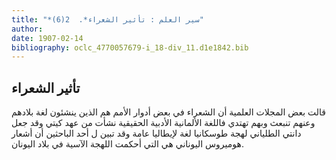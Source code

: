 ```yaml
---
title: "*سير العلم : تأثير الشعراء*.  2(6)"
author: 
date: 1907-02-14
bibliography: oclc_4770057679-i_18-div_11.d1e1842.bib
---
```




##  تأثير الشعراء 


 قالت بعض المجلات العلمية أن الشعراء في بعض أدوار الأمم هم الذين ينشئون لغة بلادهم وعنهم تنبعث وبهم تهتدي فاللغة الألمانية الأدبية الحقيقية نشأت من عهد كيتي وقد جعل دانتي الطلياني لهجة طوسكانيا لغة لإيطاليا عامة وقد تبين ل  أحد  الباحثين أن أشعار هوميروس اليوناني هي التي أحكمت اللهجة الآسية في بلاد اليونان. 
